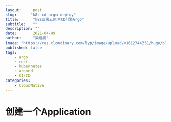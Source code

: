 ```yaml
---
layout:     post 
slug:      "k8s-cd-argo-deploy"
title:      "k8s部署云原生CD引擎Argo"
subtitle:   ""
description: ""
date:       2021-04-09
author:     "梁远鹏"
image: "https://res.cloudinary.com/lyp/image/upload/v1612744351/hugo/blog.github.io/pexels-bruno-cervera-6032877.jpg"
published: false
tags:
    - argo
    - cncf
    - kubernetes
    - argocd
    - CI/CD
categories: 
    - CloudNative
---    
```


# 

# 创建一个Application  


